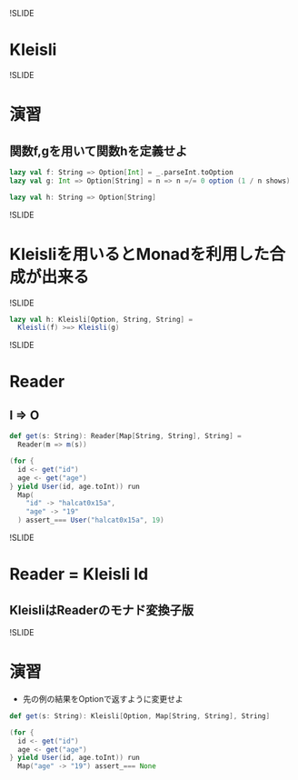 !SLIDE

# Kleisli

!SLIDE

# 演習

## 関数f,gを用いて関数hを定義せよ

```scala
lazy val f: String => Option[Int] = _.parseInt.toOption
lazy val g: Int => Option[String] = n => n =/= 0 option (1 / n shows)

lazy val h: String => Option[String]
```

!SLIDE

# Kleisliを用いるとMonadを利用した合成が出来る

!SLIDE

```scala
lazy val h: Kleisli[Option, String, String] =
  Kleisli(f) >=> Kleisli(g)
```

!SLIDE

# Reader

## I => O

```scala
def get(s: String): Reader[Map[String, String], String] =
  Reader(m => m(s))

(for {
  id <- get("id")
  age <- get("age")
} yield User(id, age.toInt)) run 
  Map(
    "id" -> "halcat0x15a",
    "age" -> "19"
  ) assert_=== User("halcat0x15a", 19)
```

!SLIDE

# Reader = Kleisli Id

## KleisliはReaderのモナド変換子版

!SLIDE

# 演習

* 先の例の結果をOptionで返すように変更せよ

```scala
def get(s: String): Kleisli[Option, Map[String, String], String]

(for {
  id <- get("id")
  age <- get("age")
} yield User(id, age.toInt)) run 
  Map("age" -> "19") assert_=== None
```
